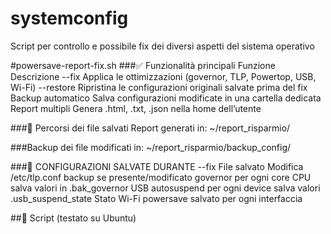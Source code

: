 # systemconfig
Script per controllo e possibile fix dei diversi aspetti del sistema operativo


#powersave-report-fix.sh
###✅ Funzionalità principali
Funzione	Descrizione
--fix	Applica le ottimizzazioni (governor, TLP, Powertop, USB, Wi-Fi)
--restore	Ripristina le configurazioni originali salvate prima del fix
Backup automatico	Salva configurazioni modificate in una cartella dedicata
Report multipli	Genera .html, .txt, .json nella home dell’utente

###📁 Percorsi dei file salvati
Report generati in: ~/report_risparmio/

###Backup dei file modificati in: ~/report_risparmio/backup_config/

###🔧 CONFIGURAZIONI SALVATE DURANTE --fix
File salvato	Modifica
/etc/tlp.conf	backup se presente/modificato
governor per ogni core CPU	salva valori in .bak_governor
USB autosuspend per ogni device	salva valori .usb_suspend_state
Stato Wi-Fi powersave	salvato per ogni interfaccia

##📝 Script (testato su Ubuntu)
